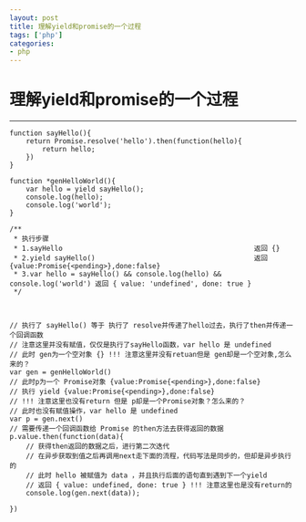 ```yaml
---
layout: post
title: 理解yield和promise的一个过程
tags: ['php']
categories:
- php
---
```


# 理解yield和promise的一个过程

---

	function sayHello(){
		return Promise.resolve('hello').then(function(hello){
			return hello;
		})
	}
	
	function *genHelloWorld(){
		var hello = yield sayHello();
		console.log(hello);
		console.log('world');
	}
	
	/**
	 * 执行步骤
	 * 1.sayHello                                               返回 {}
	 * 2.yield sayHello()                                       返回 {value:Promise{<pending>},done:false}
	 * 3.var hello = sayHello() && console.log(hello) && console.log('world') 返回 { value: 'undefined', done: true }
	 */
	
	
	
	// 执行了 sayHello() 等于 执行了 resolve并传递了hello过去，执行了then并传递一个回调函数
	// 注意这里并没有赋值，仅仅是执行了sayHello函数，var hello 是 undefined
	// 此时 gen为一个空对象 {} !!! 注意这里并没有retuan但是 gen却是一个空对象,怎么来的？
	var gen = genHelloWorld()
	// 此时p为一个 Promise对象 {value:Promise{<pending>},done:false} 
	// 执行 yield {value:Promise{<pending>},done:false} 
	// !!! 注意这里也没有return 但是 p却是一个Promise对象？怎么来的？
	// 此时也没有赋值操作，var hello 是 undefined
	var p = gen.next()
	// 需要传递一个回调函数给 Promise 的then方法去获得返回的数据
	p.value.then(function(data){
		// 获得then返回的数据之后，进行第二次迭代
		// 在异步获取到值之后再调用next走下面的流程，代码写法是同步的，但却是异步执行的
		// 此时 hello 被赋值为 data ，并且执行后面的语句直到遇到下一个yield
		// 返回 { value: undefined, done: true } !!! 注意这里也是没有return的
		console.log(gen.next(data));
	
	})
